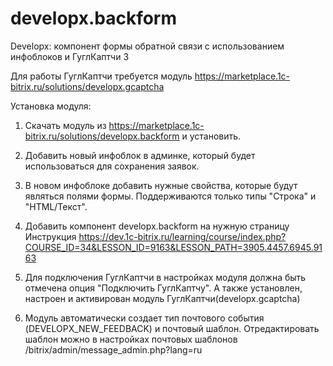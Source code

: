 # developx.backform

Developx: компонент формы обратной связи
с использованием инфоблоков и ГуглКаптчи 3

Для работы ГуглКаптчи требуется модуль https://marketplace.1c-bitrix.ru/solutions/developx.gcaptcha

Установка модуля:

1) Скачать модуль из https://marketplace.1c-bitrix.ru/solutions/developx.backform и установить.

2) Добавить новый инфоблок в админке, который будет использоваться для сохранения заявок.

3) В новом инфоблоке добавить нужные свойства, которые будут являться полями формы. Поддерживаются 
только типы "Строка" и "HTML/Текст".

4) Добавить компонент developx.backform на нужную страницу
Инструкция https://dev.1c-bitrix.ru/learning/course/index.php?COURSE_ID=34&LESSON_ID=9163&LESSON_PATH=3905.4457.6945.9163

5) Для подключения ГуглКаптчи в настройках модуля должна быть отмечена опция "Подключить ГуглКаптчу". 
А также установлен, настроен и активирован модуль ГуглКаптчи(developx.gcaptcha)

6) Модуль автоматически создает тип почтового события (DEVELOPX_NEW_FEEDBACK) и почтовый шаблон.
Отредактировать шаблон можно в настройках почтовых шаблонов /bitrix/admin/message_admin.php?lang=ru